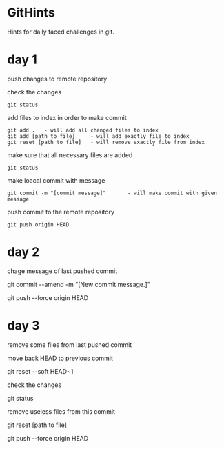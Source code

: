 # GitHints
Hints for daily faced challenges in git.

# day 1 
push changes to remote repository

check the changes
```git
git status
```

add files to index in order to make commit
```git
git add .   - will add all changed files to index
git add [path to file]     - will add exactly file to index
git reset [path to file]   - will remove exactly file from index
```

make sure that all necessary files are added
```git
git status
```

make loacal commit with message
```git
git commit -m "[commit message]"       - will make commit with given message
```

push commit to the remote repository
```git
git push origin HEAD
```


# day 2

chage message of last pushed commit 



git commit --amend -m "[New commit message.]"

git push --force origin HEAD



# day 3
remove some files from last pushed commit 



move back HEAD to previous commit

git reset --soft HEAD~1



check the changes

git status



remove useless files from this commit

git reset [path to file]



git push --force origin HEAD
